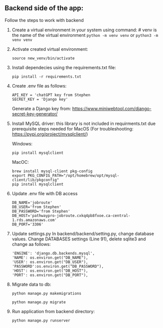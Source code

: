 ## Backend side of the app:

Follow the steps to work with backend

1. Create a virtual environment in your system using command:  # venv is the name of the virtual environment
    `python -m venv venv` or `python3 -m venv venv`
2. Activate created virtual environment:

    `source new_venv/bin/activate`

3. Install dependecies using the requirements.txt file:

    `pip install -r requirements.txt`

4. Create .env file as follows:
    ```
    API_KEY = 'chatGPT key from Stephen
    SECRET_KEY = 'Django key'
    ```

    Generate a Django key from:
    https://www.miniwebtool.com/django-secret-key-generator/

5. Install MySQL driver: this library is not included in requirments.txt due prerequisite steps needed for MacOS (For troubleshooting: https://pypi.org/project/mysqlclient/)

    Windows:

    `pip install mysqlclient`

    MacOC:
    ```
    brew install mysql-client pkg-config
    export PKG_CONFIG_PATH="/opt/homebrew/opt/mysql-client/lib/pkgconfig"
    pip install mysqlclient
    ```

6.  Update .env file with DB access
    ```
    DB_NAME='jobroute'
    DB_USER='from Stephen'
    DB_PASSWORD='from Stephen'
    DB_HOST='pathwaypro-jobroute.cxkq4pb8fxoe.ca-central-1.rds.amazonaws.com'
    DB_PORT='3306'
    ```
7. Update settings.py
In backend/backend/setting.py, change database values.
Change DATABASES settings (Line 91), delete sqlite3 and change aa follows:

    ```
    'ENGINE': 'django.db.backends.mysql',
    'NAME': os.environ.get("DB_NAME"),
    'USER': os.environ.get("DB_USER"),
    'PASSWORD':os.environ.get("DB_PASSWORD"),
    'HOST': os.environ.get("DB_HOST"),
    'PORT': os.environ.get("DB_PORT"),

    ```

8. Migrate data to db:

    `python manage.py makemigrations`

    `python manage.py migrate`

9. Run application from backend directory:

    `python manage.py runserver`